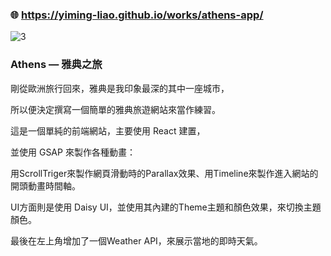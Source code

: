 ### 🌐 https://yiming-liao.github.io/works/athens-app/

![3](https://github.com/Yiming-Liao/athens-travel-app/assets/160565489/83c1cf73-da74-4326-99a6-180032f8183e)

### Athens — 雅典之旅
剛從歐洲旅行回來，雅典是我印象最深的其中一座城市，

所以便決定撰寫一個簡單的雅典旅遊網站來當作練習。

這是一個單純的前端網站，主要使用 React 建置，

並使用 GSAP 來製作各種動畫：

用ScrollTriger來製作網頁滑動時的Parallax效果、用Timeline來製作進入網站的開頭動畫時間軸。

UI方面則是使用 Daisy UI，並使用其內建的Theme主題和顏色效果，來切換主題顏色。

最後在左上角增加了一個Weather API，來展示當地的即時天氣。
